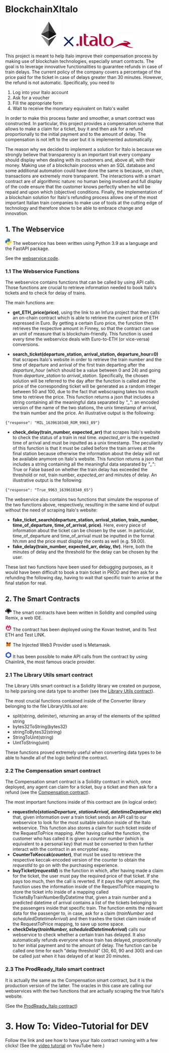 # BlockchainXItalo
<p align="center"><img src="https://github.com/RebSolcia/BlockchainXItalo/blob/main/README_pics/Ethereum.png" width="80"> <img src="https://github.com/RebSolcia/BlockchainXItalo/blob/main/README_pics/For.png" width="40"> <img src="https://github.com/RebSolcia/BlockchainXItalo/blob/main/README_pics/Italo.png" width="180"/></p>

This project is meant to help Italo improve their compensation process by making use of blockchain technologies, especially smart contracts. The goal is to leverage innovative functionalities to guarantee refunds in case of train delays. The current policy of the company covers a percentage of the price paid for the ticket in case of delays greater than 30 minutes. However, the refund is not automatic. Specifically, you need to 
1. Log into your Italo account
2. Ask for a voucher
3. Fill the appropriate form
4. Wait to receive the monetary equivalent on Italo's wallet

In order to make this process faster and smoother, a smart contract was constructed. In particular, this project provides a compensation scheme that allows to make a claim for a ticket, buy it and then ask for a refund proportionally to the initial payment and to the amount of delay. The compensation is not left to the user but it is implemented automatically.

The reason why we decided to implement a solution for Italo is because we strongly believe that transparency is an important trait every company should display when dealing with its customers and, above all, with their money. 
Making use of a blockchain process when an SQL database and some additional automation could have done the same is because, on chain, transactions are extremely more transparent. 
The interactions with a smart contract are of algorithmic nature: no human being involved and full display of the code ensure that the customer knows perfectly when he will be repaid and upon which (objective) conditions. 
Finally, the implementation of a blockchain solution for Italo's refunding process allows one of the most important Italian train companies to make use of tools at the cutting edge of technology and therefore show to be able to embrace change and innovation. 

## 1. The Webservice

<img src="https://github.com/RebSolcia/BlockchainXItalo/blob/main/README_pics/Python.png" width="20"> The webservice has been written using Python 3.9 as a language and the FastAPI package.

See the [webservice code](https://github.com/RebSolcia/BlockchainXItalo/blob/main/code/webservice.py).


### 1.1 The Webservice Functions
The webservice contains functions that can be called by using API calls. Those functions are crucial to retrieve information needed to book Italo's tickets and to check for delay of trains.

The main functions are:
* **get_ETH_price(price)**, using the link to an Infura project that then calls an on-chain contract which is able to retrieve the current price of ETH expressed in Euro. By getting a certain Euro price, the function then retrieves the respective amount in Finney, so that the contract can use an unit of measure that is blockchain-friendly. This function is used every time the webservice deals with Euro-to-ETH (or vice-versa) conversions.

* **search_ticket(departure_station, arrival_station, departure_hour=0)** that scrapes Italo's website in order to retrieve the train number and the time of departure and arrival of the first train departing after the *departure_hour* (which should be a value between 0 and 24) and going from *departure_station* to *arrival_station*. Specifically, the chosen solution will be referred to the day after the function is called and the price of the corresponding ticket will be generated as a random integer between 50 and 100, due to the fact that webscraping takes too much time to retrieve the price.
This function returns a json that includes a string containing all the meaningful data separated by *"_"*: an encoded version of the name of the two stations, the unix timestamp of arrival, the train number and the price.
An illustrative output is the following:
```
{"response": "MIL_1639610340_ROM_9963_89"}
```
* **check_delay(train_number, expected_arr)** that scrapes Italo's website to check the status of a train in real time. *expected_arr* is the expected time of arrival and must be inputted as a unix timestamp. The peculiarity of this function is that it must be called before the train arrives at the final station because otherwise the information about the delay will not be available anymore on Italo's website.
This function returns a json that includes a string containing all the meaningful data separated by *"_"*: True or False based on whether the train delay has exceeded the threshold or not, train number, *expected_arr* and minutes of delay.
An illustrative output is the following:
```
{"response": "True_9963_1639610340_65"}
```

The webservice also contains two functions that simulate the response of the two functions above, respectively, resulting in the same kind of output without the need of scraping Italo's website:
* **fake_ticket_search(departure_station, arrival_station, train_number, time_of_departure, time_of_arrival, price)**. Here, every piece of information about the ticket can be chosen by the user. In particular, time_of_departure and time_of_arrival must be inputted in the format hh:mm and the price must display the cents as well (e.g. 59.00).
* **fake_delay(train_number, expected_arr, delay, thr)**. Here, both the minutes of delay and the threshold for the delay can be chosen by the user.

These last two functions have been used for debugging purposes, as it would have been difficult to book a train ticket in PROD and then ask for a refunding the following day, having to wait that specific train to arrive at the final station for real. 

## 2. The Smart Contracts

<img src="https://github.com/RebSolcia/BlockchainXItalo/blob/main/README_pics/Remix.png" width="20"> The smart contracts have been written in Solidity and compiled using Remix, a web IDE.

<img src="https://github.com/RebSolcia/BlockchainXItalo/blob/main/README_pics/Kovan.png" width="20"> The contract has been deployed using the Kovan testnet, and its Test ETH and Test LINK.

<img src="https://github.com/RebSolcia/BlockchainXItalo/blob/main/README_pics/Metamask.png" width="20"> The Injected Web3 Provider used is Metamask.

<img src="https://github.com/RebSolcia/BlockchainXItalo/blob/main/README_pics/Chainlink.png" width="20"> It has been possible to make API calls from the contract by using Chainlink, the most famous oracle provider.

### 2.1 The Library Utils smart contract
The Library Utils smart contract is a Solidity library we created on purpose, to help parsing one data type to another (see the [Library Utils contract](https://github.com/RebSolcia/BlockchainXItalo/blob/main/code/LibraryUtils.sol)).

The most crucial functions contained inside of the Converter library belonging to the file LibraryUtils.sol are:
* split(string, delimiter), returning an array of the elements of the splitted string
* bytes32ToString(bytes32)
* stringToBytes32(string)
* StringToUint(string)
* UintToString(uint)

These functions proved extremely useful when converting data types to be able to handle all of the logic behind the contract. 

### 2.2 The Compensation smart contract
The Compensation smart contract is a Solidity contract in which, once deployed, any agent can claim for a ticket, buy a ticket and then ask for a refund (see the [Compensation contract](https://github.com/RebSolcia/BlockchainXItalo/blob/main/code/Compensation.sol)).

The most important functions inside of this contract are (in logical order):
* **requestInfo(_stationDeparture, stationArrival, datetimeDeparture etc_)** that, given information over a train ticket sends an API call to our webservice to look for the most suitable solution inside of the Italo webservice. This function also stores a claim for such ticket inside of the RequestToPrice mapping. After having called the function, the customer who has called it is given a _counter number_ (which is equivalent to a personal key) that must be converted to then further interact with the contract in an encrypted way.
* **CounterToKeccak(_counter_)**, that must be used to retrieve the respective keccak-encoded version of the counter to obtain the _requestId_ to go on with the purchasing experience.
* **buyTicket(_requestId_)** is the function in which, after having made a claim for the ticket, the user must pay the required price of that ticket. If she pays too much, then the call is reverted. If it pays the right amount, the function uses the information inside of the RequestToPrice mapping to store the ticket info inside of a mapping called TicketsByTrainNumberByDatetime that, given a train number and a predicted datetime of arrival contains a list of the tickets belonging to the passengers inside that specific train. The function emits the relevant data for the passenger to, in case, ask for a claim (_trainNumber_ and _scheduledDatetimeArrival_) and then trashes the ticket claim inside of the RequestToPrice mapping, to save up some space.
* **checkDelay(_trainNumber, scheduledDatetimeArrival_)** calls our webservice to check whether a certain train has delayed. It also automatically refunds everyone whose train has delayed, proportionally to her initial payment and to the amount of delay. The function can be called one time for each "delay threshold" (30, 60, 90 and 300) and can be called just when it has delayed of at least 20 minutes.

### 2.3 The ProdReady_Italo smart contract
It is actually the same as the Compensation smart contract, but it is the production version of the latter. The oracles in this case are calling our webservices with the two functions that are actually scraping the true Italo's website.

(See the [ProdReady_Italo contract](https://github.com/RebSolcia/BlockchainXItalo/blob/main/code/ProdReady_Italo.sol))

# 3. How To: Video-Tutorial for DEV 
Follow the link and see how to have your Italo contract running with a few clicks!
(See the [video tutorial](https://youtu.be/GX232I2fBfs) on YouTube here.)
